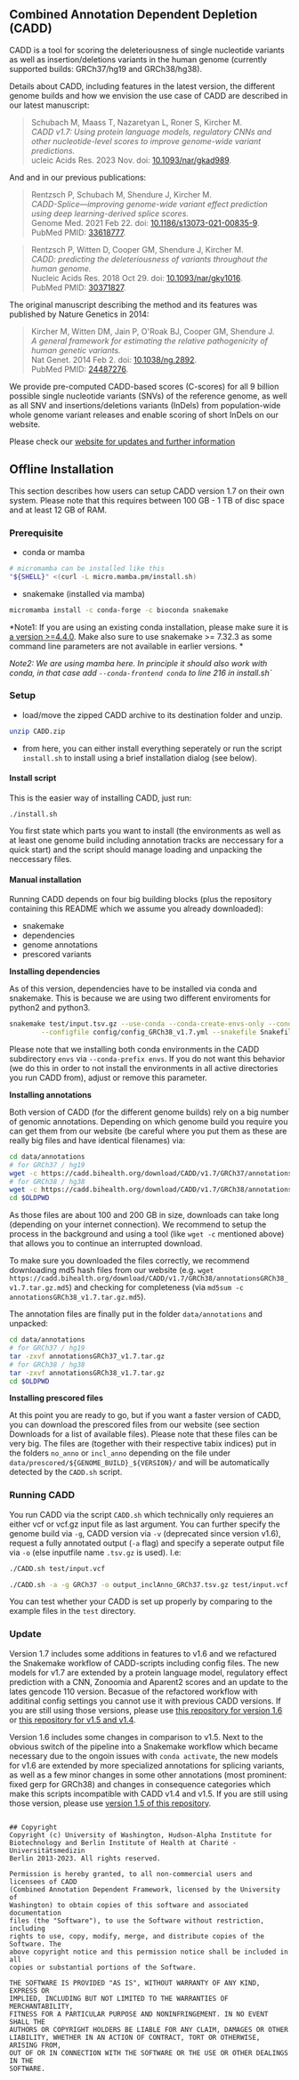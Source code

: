 ## Combined Annotation Dependent Depletion (CADD)

CADD is a tool for scoring the deleteriousness of single nucleotide variants as well as insertion/deletions variants in the human genome (currently supported builds: GRCh37/hg19 and GRCh38/hg38).

Details about CADD, including features in the latest version, the different genome builds and how we envision the use case of CADD are described in our latest manuscript:
<blockquote>
    Schubach M, Maass T, Nazaretyan L, Roner S, Kircher M. <br>
    <i>CADD v1.7: Using protein language models, regulatory CNNs and other nucleotide-level scores to improve genome-wide variant predictions.</i><br>
    ucleic Acids Res. 2023 Nov. doi: <a target="_blank"
        href="https://doi.org/10.1093/nar/gkad989">10.1093/nar/gkad989</a>.<br>
    <!-- PubMed PMID: <a target="_blank" href="http://www.ncbi.nlm.nih.gov/pubmed/TODO">TODO</a>. -->
</blockquote>

And and in our previous publications:
<blockquote>
    Rentzsch P, Schubach M, Shendure J, Kircher M. <br>
    <i>CADD-Splice—improving genome-wide variant effect prediction using deep learning-derived splice scores.</i><br>
    Genome Med. 2021 Feb 22. doi: <a target="_blank" href="https://doi.org/10.1186/s13073-021-00835-9">10.1186/s13073-021-00835-9</a>.<br>
    PubMed PMID: <a target="_blank" href="http://www.ncbi.nlm.nih.gov/pubmed/33618777">33618777</a>.
</blockquote>

<blockquote>
    Rentzsch P, Witten D, Cooper GM, Shendure J, Kircher M. <br>
    <i>CADD: predicting the deleteriousness of variants throughout the human genome.</i><br>
    Nucleic Acids Res. 2018 Oct 29. doi: <a target="_blank" href="http://dx.doi.org/10.1093/nar/gky1016">10.1093/nar/gky1016</a>.<br>
    PubMed PMID: <a target="_blank" href="http://www.ncbi.nlm.nih.gov/pubmed/30371827">30371827</a>.
</blockquote>

The original manuscript describing the method and its features was published by Nature Genetics in 2014:
<blockquote>
    Kircher M, Witten DM, Jain P, O'Roak BJ, Cooper GM, Shendure J. <br>
    <i>A general framework for estimating the relative pathogenicity of human genetic variants.</i><br>
    Nat Genet. 2014 Feb 2. doi: <a target="_blank" href="http://dx.doi.org/10.1038/ng.2892">10.1038/ng.2892</a>.<br>
    PubMed PMID: <a target="_blank" href="http://www.ncbi.nlm.nih.gov/pubmed/24487276">24487276</a>.
</blockquote>

We provide pre-computed CADD-based scores (C-scores) for all 9 billion possible single nucleotide variants (SNVs) of the reference genome, as well as
all SNV and insertions/deletions variants (InDels) from population-wide whole genome variant releases and enable scoring of short InDels on our website.

Please check our [website for updates and further information](https://cadd.bihealth.org/)

## Offline Installation

This section describes how users can setup CADD version 1.7 on their own system. Please note that this requires between 100 GB - 1 TB of disc space and at least 12 GB of RAM.

### Prerequisite

- conda or mamba
```bash
# micromamba can be installed like this
"${SHELL}" <(curl -L micro.mamba.pm/install.sh)
```
- snakemake (installed via mamba)
```bash
micromamba install -c conda-forge -c bioconda snakemake
```

*Note1: If you are using an existing conda installation, please make sure it is [a version >=4.4.0](https://github.com/conda/conda/issues/3200). Make also sure to use snakemake >= 7.32.3 as some command line parameters are not available in earlier versions. *

*Note2: We are using mamba here. In principle it should also work with conda, in that case add `--conda-frontend conda` to line 216 in install.sh`*

### Setup

- load/move the zipped CADD archive to its destination folder and unzip.

```bash
unzip CADD.zip
```

- from here, you can either install everything seperately or run the script `install.sh` to install using a brief installation dialog (see below).

#### Install script

This is the easier way of installing CADD, just run:

```
./install.sh
```

You first state which parts you want to install (the environments as well as at least one genome build including annotation tracks are neccessary for a quick start) and the script should manage loading and unpacking the neccessary files.

#### Manual installation

Running CADD depends on four big building blocks (plus the repository containing this README which we assume you already downloaded):

 - snakemake
 - dependencies
 - genome annotations
 - prescored variants

**Installing dependencies**

As of this version, dependencies have to be installed via conda and snakemake. This is because we are using two different enviroments for python2 and python3.

```bash
snakemake test/input.tsv.gz --use-conda --conda-create-envs-only --conda-prefix envs/conda \
        --configfile config/config_GRCh38_v1.7.yml --snakefile Snakefile -c 1
```

Please note that we installing both conda environments in the CADD subdirectory `envs` via `--conda-prefix envs`. If you do not want this behavior (we do this in order to not install the environments in all active directories you run CADD from), adjust or remove this parameter.

**Installing annotations**

Both version of CADD (for the different genome builds) rely on a big number of genomic annotations. Depending on which genome build you require you can get them from our website (be careful where you put them as these are really big files and have identical filenames) via:

```bash
cd data/annotations
# for GRCh37 / hg19
wget -c https://cadd.bihealth.org/download/CADD/v1.7/GRCh37/annotationsGRCh37_v1.7.tar.gz
# for GRCh38 / hg38
wget -c https://cadd.bihealth.org/download/CADD/v1.7/GRCh38/annotationsGRCh38_v1.7.tar.gz
cd $OLDPWD
```

As those files are about 100 and 200 GB in size, downloads can take long (depending on your internet connection). We recommend to setup the process in the background and using a tool (like `wget -c` mentioned above) that allows you to continue an interrupted download.

To make sure you downloaded the files correctly, we recommend downloading md5 hash files from our website (e.g. `wget https://cadd.bihealth.org/download/CADD/v1.7/GRCh38/annotationsGRCh38_v1.7.tar.gz.md5`) and checking for completeness (via `md5sum -c annotationsGRCh38_v1.7.tar.gz.md5`).

The annotation files are finally put in the folder `data/annotations` and unpacked:

```bash
cd data/annotations
# for GRCh37 / hg19
tar -zxvf annotationsGRCh37_v1.7.tar.gz
# for GRCh38 / hg38
tar -zxvf annotationsGRCh38_v1.7.tar.gz
cd $OLDPWD
```

**Installing prescored files**

At this point you are ready to go, but if you want a faster version of CADD, you can download the prescored files from our website (see section Downloads for a list of available files). Please note that these files can be very big. The files are (together with their respective tabix indices) put in the folders `no_anno` or `incl_anno` depending on the file under `data/prescored/${GENOME_BUILD}_${VERSION}/` and will be automatically detected by the `CADD.sh` script.

### Running CADD

You run CADD via the script `CADD.sh` which technically only requieres an either vcf or vcf.gz input file as last argument. You can further specify the genome build via `-g`, CADD version via `-v` (deprecated since version v1.6), request a fully annotated output (`-a` flag) and specify a seperate output file via `-o` (else inputfile name `.tsv.gz` is used). I.e:

```bash
./CADD.sh test/input.vcf

./CADD.sh -a -g GRCh37 -o output_inclAnno_GRCh37.tsv.gz test/input.vcf
```

You can test whether your CADD is set up properly by comparing to the example files in the `test` directory.

### Update

Version 1.7 includes some additions in features to v1.6 and we refactured the Snakemake workflow of CADD-scripts including config files. The new models for v1.7 are extended by a protein language model, regulatory effect prediction with a CNN, Zonoomia and Aparent2 scores and an update to the lates gencode 110 version. Becasue of the refactored workflow with additinal config settings you cannot use it with previous CADD versions. If you are still using those versions, please use [this repository for version 1.6](https://github.com/kircherlab/CADD-scripts/archive/v1.6.post1.zip) or [this repository for v1.5 and v1.4](https://github.com/kircherlab/CADD-scripts/archive/CADD1.5.zip).

Version 1.6 includes some changes in comparison to v1.5. Next to the obvious switch of the pipeline into a Snakemake workflow which became necessary due to the ongoin issues with `conda activate`, the new models for v1.6 are extended by more specialized annotations for splicing variants, as well as a few minor changes in some other annotations (most prominent: fixed gerp for GRCh38) and changes in consequence categories which make this scripts incompatible with CADD v1.4 and v1.5. If you are still using those version, please use [version 1.5 of this repository](https://github.com/kircherlab/CADD-scripts/archive/CADD1.5.zip).

```

## Copyright
Copyright (c) University of Washington, Hudson-Alpha Institute for
Biotechnology and Berlin Institute of Health at Charité - Universitätsmedizin
Berlin 2013-2023. All rights reserved.

Permission is hereby granted, to all non-commercial users and licensees of CADD
(Combined Annotation Dependent Framework, licensed by the University of
Washington) to obtain copies of this software and associated documentation
files (the "Software"), to use the Software without restriction, including
rights to use, copy, modify, merge, and distribute copies of the Software. The
above copyright notice and this permission notice shall be included in all
copies or substantial portions of the Software.

THE SOFTWARE IS PROVIDED "AS IS", WITHOUT WARRANTY OF ANY KIND, EXPRESS OR
IMPLIED, INCLUDING BUT NOT LIMITED TO THE WARRANTIES OF MERCHANTABILITY,
FITNESS FOR A PARTICULAR PURPOSE AND NONINFRINGEMENT. IN NO EVENT SHALL THE
AUTHORS OR COPYRIGHT HOLDERS BE LIABLE FOR ANY CLAIM, DAMAGES OR OTHER
LIABILITY, WHETHER IN AN ACTION OF CONTRACT, TORT OR OTHERWISE, ARISING FROM,
OUT OF OR IN CONNECTION WITH THE SOFTWARE OR THE USE OR OTHER DEALINGS IN THE
SOFTWARE.
